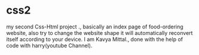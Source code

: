 # css2
my second Css-Html project ., basically an index page of food-ordering website, also try to change the website shape it will automatically reconvert itself according to your device. I am Kavya Mittal., done with the help of code with harry(youtube Channel).
